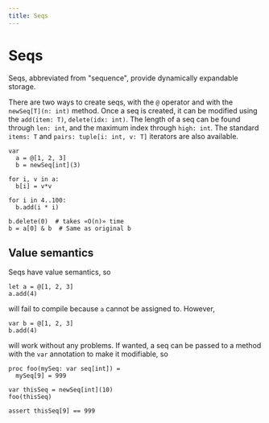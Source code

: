 ```yaml
---
title: Seqs
---
```


# Seqs

Seqs, abbreviated from "sequence", provide dynamically expandable storage.

There are two ways to create seqs, with the `@` operator and with the `newSeq[T](n: int)` method. Once a seq is created, it can be modified using the `add(item: T)`, `delete(idx: int)`. The length of a seq can be found through `len: int`, and the maximum index through `high: int`. The standard `items: T` and `pairs: tuple[i: int, v: T]` iterators are also available.

``` nimrod
var
  a = @[1, 2, 3]
  b = newSeq[int](3)

for i, v in a:
  b[i] = v*v

for i in 4..100:
  b.add(i * i)

b.delete(0)  # takes «O(n)» time
b = a[0] & b  # Same as original b
```


## Value semantics

Seqs have value semantics, so

``` nimrod
let a = @[1, 2, 3]
a.add(4)
```

will fail to compile because `a` cannot be assigned to. However, 

``` nimrod
var b = @[1, 2, 3]
b.add(4)
```

will work without any problems. If wanted, a seq can be passed to a method with the `var` annotation to make it modifiable, so

``` nimrod
proc foo(mySeq: var seq[int]) =
  mySeq[9] = 999

var thisSeq = newSeq[int](10)
foo(thisSeq)

assert thisSeq[9] == 999
```
